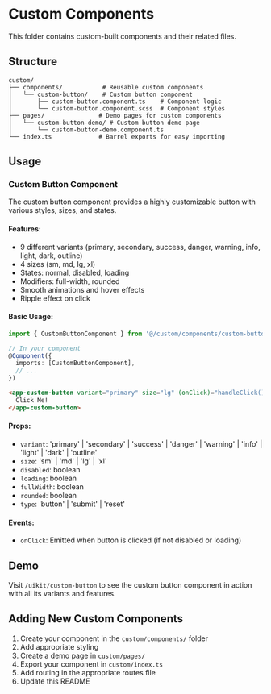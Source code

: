 # Custom Components

This folder contains custom-built components and their related files.

## Structure

```
custom/
├── components/           # Reusable custom components
│   └── custom-button/    # Custom button component
│       ├── custom-button.component.ts    # Component logic
│       └── custom-button.component.scss  # Component styles
├── pages/               # Demo pages for custom components
│   └── custom-button-demo/ # Custom button demo page
│       └── custom-button-demo.component.ts
└── index.ts             # Barrel exports for easy importing
```

## Usage

### Custom Button Component

The custom button component provides a highly customizable button with various styles, sizes, and states.

#### Features:
- 9 different variants (primary, secondary, success, danger, warning, info, light, dark, outline)
- 4 sizes (sm, md, lg, xl)
- States: normal, disabled, loading
- Modifiers: full-width, rounded
- Smooth animations and hover effects
- Ripple effect on click

#### Basic Usage:
```typescript
import { CustomButtonComponent } from '@/custom/components/custom-button/custom-button.component';

// In your component
@Component({
  imports: [CustomButtonComponent],
  // ...
})
```

```html
<app-custom-button variant="primary" size="lg" (onClick)="handleClick()">
  Click Me!
</app-custom-button>
```

#### Props:
- `variant`: 'primary' | 'secondary' | 'success' | 'danger' | 'warning' | 'info' | 'light' | 'dark' | 'outline'
- `size`: 'sm' | 'md' | 'lg' | 'xl'
- `disabled`: boolean
- `loading`: boolean
- `fullWidth`: boolean
- `rounded`: boolean
- `type`: 'button' | 'submit' | 'reset'

#### Events:
- `onClick`: Emitted when button is clicked (if not disabled or loading)

## Demo

Visit `/uikit/custom-button` to see the custom button component in action with all its variants and features.

## Adding New Custom Components

1. Create your component in the `custom/components/` folder
2. Add appropriate styling
3. Create a demo page in `custom/pages/`
4. Export your component in `custom/index.ts`
5. Add routing in the appropriate routes file
6. Update this README